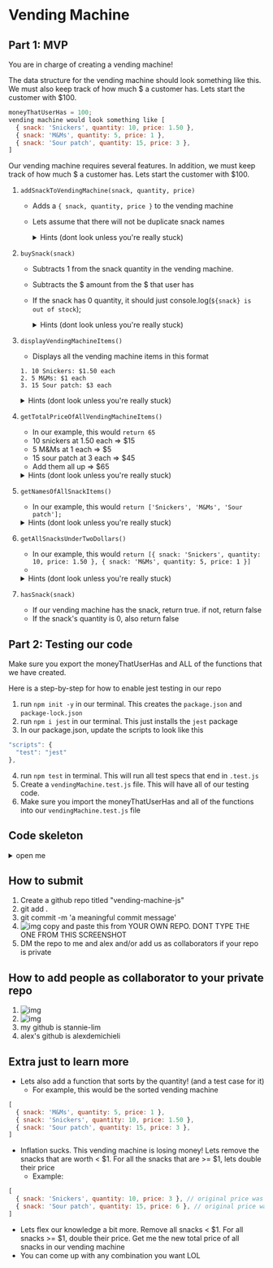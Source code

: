 # Vending Machine

## Part 1: MVP
You are in charge of creating a vending machine!  

The data structure for the vending machine should look something like this. We must also keep track of how much $ a customer has. Lets start the customer with $100. 
```js
moneyThatUserHas = 100;
vending machine would look something like [
  { snack: 'Snickers', quantity: 10, price: 1.50 },
  { snack: 'M&Ms', quantity: 5, price: 1 },
  { snack: 'Sour patch', quantity: 15, price: 3 },
]
```

Our vending machine requires several features. In addition, we must keep track of how much $ a customer has. Lets start the customer with $100. 
1. ```addSnackToVendingMachine(snack, quantity, price)```
    - Adds a `{ snack, quantity, price }` to the vending machine
    - Lets assume that there will not be duplicate snack names
      <details>
        <summary>Hints (dont look unless you're really stuck)</summary>

        Just push { snack, quantity, price } into the vendingMachine array
      </details>
    
2. ```buySnack(snack)```
    - Subtracts 1 from the snack quantity in the vending machine.
    - Subtracts the $ amount from the $ that user has
    - If the snack has 0 quantity, it should just console.log(`${snack} is out of stock`);
      <details>
        <summary>Hints (dont look unless you're really stuck)</summary>
  
        We need to do a few things here
        1. Find the snack in the array. You can just use a for loop for this
        2. Once we found the snack, subtract 1 from its quantity in the array
        3. Since we still have the snack, we can subtract the price from the user's money
        ```js
        const buySnack = (snack) => {
          for (const snackItem of vendingMachine) {
            console.log(snackItem); // { snack: 'Snickers', price: 1, quantity: 10 }
  
            // since snackItem is an object, you have to do snackItem.snack to get the name of the snack
            // compare the snackItem.name with the snack from the function arguments
            if (snackItem.snack === snack) {
              // subtract the price from the money that user has
              moneyThatUserHas -= snackItem.price;
  
              // since user just bought a snack, the quantity will be decremented
              snackItem.quantity--;
            }
          }
        }

        or if you just want to use a regular for loop with the indices
        for (let i = 0; i < vendingMachine.length; i++) {
          const snackItem = vendingMachine[i]; 
          // you can figure the rest out from here
        }
        ```
      </details>
      
3. `displayVendingMachineItems()`
    - Displays all the vending machine items in this format
    ```
    1. 10 Snickers: $1.50 each
    2. 5 M&Ms: $1 each
    3. 15 Sour patch: $3 each
    ```
    <details>
        <summary>Hints (dont look unless you're really stuck)</summary>
  
        for loop, or forEach the vendingMachine. try to use forEach for this. 

        vendingMachine.forEach((snackItem, index) => {

        });

    </details>
    
4. ```getTotalPriceOfAllVendingMachineItems()```
    - In our example, this would `return 65`
    - 10 snickers at 1.50 each => $15
    - 5 M&Ms at 1 each =>          $5
    - 15 sour patch at 3 each =>  $45
    - Add them all up =>          $65

    <details>
        <summary>Hints (dont look unless you're really stuck)</summary>
  
        Use .reduce. Please really try this problem. .reduce is definitely the most powerful array method.   
        Once you get good at it, you can do pretty much anything you want to an array. 

        return vendingMachine.reduce((accumulator, snackItem) => {
          // accumulator's default value is 0
          // snackItem is the item that we are iterating
        }, 0);

    </details>
    
5. ```getNamesOfAllSnackItems()```
    - In our example, this would `return ['Snickers', 'M&Ms', 'Sour patch'];`

    <details>
        <summary>Hints (dont look unless you're really stuck)</summary>
  
        use .map method
  
        return vendingMachine.map((snackItem) => {
          console.log(snackItem); // { snack: 'Snickers', price: 1, quantity: 10 }
        });

    </details>

6. ```getAllSnacksUnderTwoDollars()```
    - In our example, this would `return [{ snack: 'Snickers', quantity: 10, price: 1.50 }, { snack: 'M&Ms', quantity: 5, price: 1 }]`
    - 
    <details>
        <summary>Hints (dont look unless you're really stuck)</summary>
  
        I'm sure you can figure out which array method to use LOL
        array.SOMEARRAYMETHOD((snackItem) => {
          console.log(snackItem); // { snack: 'Snickers', quantity: 10, price: 1.50 }
          // if the price is <= 2, we want it
          // if the price is > 2, we do not want it
        });

    </details>
  
7. ```hasSnack(snack)```
    - If our vending machine has the snack, return true. if not, return false
    - If the snack's quantity is 0, also return false

## Part 2: Testing our code
Make sure you export the moneyThatUserHas and ALL of the functions that we have created.  

Here is a step-by-step for how to enable jest testing in our repo
1. run `npm init -y` in our terminal. This creates the `package.json` and `package-lock.json`
2. run `npm i jest` in our terminal. This just installs the `jest` package 
3. In our package.json, update the scripts to look like this
```js
"scripts": {
  "test": "jest"
},
```
4. run `npm test` in terminal. This will run all test specs that end in `.test.js`
5. Create a `vendingMachine.test.js` file. This will have all of our testing code.
6. Make sure you import the moneyThatUserHas and all of the functions into our `vendingMachine.test.js` file
  
## Code skeleton
<details>
  <summary>open me</summary>
  
  ```js
  vendingMachine.js
  
  const vendingMachine = [];

  // user has $100
  let moneyThatUserHas = 100;

  const addSnackToVendingMachine = (snack, quantity, price) => {

  }

  const buySnack = (snack) => {

  }

  const getTotalPriceOfAllVendingMachineItems = () => {

  }

  // i guess there's no good way to test this function using jest
  // you can just run the function and see if it console.logs what you want it to
  const displayVendingMachineItems = () => {

  }

  const getNamesOfAllSnackItems = () => {

  }

  const getAllSnacksUnderTwoDollars = () => {

  }

  const hasSnack = (snack) => {

  }

  // make sure you export all the things you want to test
  // do not export the vending machine. only test the functions
  module.exports = {
    moneyThatUserHas,
    addSnackToVendingMachine,
    getTotalPriceOfAllVendingMachineItems,
    buySnack,
    getNamesOfAllSnackItems,
    getAllSnacksUnderTwoDollars,
    hasSnack,
  }
  ```
  
  ```js
  vendingMachine.test.js
  
  // make sure you import all the things you want to test
  // do not import the vending machine. only test the functions
  const { 
    moneyThatUserHas,
    addSnackToVendingMachine,
    buySnack,
    getNamesOfAllSnackItems,
    getAllSnacksUnderTwoDollars,
    getTotalPriceOfAllVendingMachineItems,
    hasSnack,
  } = require('./vendingMachine');

  describe('Vending machine', () => {
    test('is able to add items', () => {
      const snack = 'Snickers';
      const price = 1;
      const quantity = 10;

      // add the item to the vending machine
      addSnackToVendingMachine(snack, quantity, price);

      expect(hasSnack(snack)).toBeTruthy();
    })

    test('allows user to buy items from the vending machine', () => {
      buySnack('Snickers');

      // moneyThatUserHas starts at 100
      // snickers cost 1
      // moneyThatUserHas - snickers price is 99
      expect(moneyThatUserHas).toBe(99);
    })

    test('gets the total price of all items', () => {

    })

    test('gets the names of all items', () => {
      // NOTE: YOU CANNOT COMPARE AN ARRAY WITH ANOTHER ARRAY (or an object to another object)
      // EXAMPLE `console.log([] === []) // false`
      // `console.log({} === {}) // false`

      // use this https://jestjs.io/docs/using-matchers#arrays-and-iterables as an alternative (ignore the Set part)
      // hint: imagine your vending machine looks like this
      // [{ snack: 'Snickers', quantity: 1, price: 1}]
      // your getNamesOfAllSnackItems should return ['Snickers'];
      // you can just check
      // expect(snackNames).toContain('Snickers');
      // expect(snackNames).not.toContain('M&Ms');
    })

    test('gets all snacks under $2', () => {
      // read the note from the above test spec
      // however, your getAllSnacksUnderTwoDollars should return 
      // [{ snack: 'Snickers', quantity: 1, price: 1}]
      // this is "bad practice" but you can loop expects
      /*
      const snacksUnderTwoDollars = getAllSnacksUnderTwoDollars();

      for (const snack of snacksUnderTwoDollars) {
        // btw DONT MEMORIZE ANY OF THESE MATCHERS
        // i dont know any of these matchers. i just google the one i need
        // for example, i know that we need to check if a number is <= 2
        // just google "jest less than or equal" and youll find toBeLessThanOrEqual
        // or you can do expect(price of snack <= 2).toBeTruthy();
        expect(price of snack).toBeLessThanOrEqual(2)
      }
      */
    })
  });
  ```
</details>
  
## How to submit
1. Create a github repo titled "vending-machine-js"
2. git add .
3. git commit -m 'a meaningful commit message'
4. ![img](https://i.imgur.com/QRyhFHB.jpeg) copy and paste this from YOUR OWN REPO. DONT TYPE THE ONE FROM THIS SCREENSHOT
5. DM the repo to me and alex and/or add us as collaborators if your repo is private

## How to add people as collaborator to your private repo
1. ![img](https://i.imgur.com/Mazt1zU.jpg)
2. ![img](https://i.imgur.com/2hlI16h.jpg)
3. my github is stannie-lim
4. alex's github is alexdemichieli
      
## Extra just to learn more
- Lets also add a function that sorts by the quantity! (and a test case for it)
    - For example, this would be the sorted vending machine
```js
[
  { snack: 'M&Ms', quantity: 5, price: 1 },
  { snack: 'Snickers', quantity: 10, price: 1.50 },
  { snack: 'Sour patch', quantity: 15, price: 3 },
]
```
- Inflation sucks. This vending machine is losing money! Lets remove the snacks that are worth < $1. For all the snacks that are >= $1, lets double their price
    - Example:
```js
[
  { snack: 'Snickers', quantity: 10, price: 3 }, // original price was 1.50
  { snack: 'Sour patch', quantity: 15, price: 6 }, // original price was 3
]
```
- Lets flex our knowledge a bit more. Remove all snacks < $1. For all snacks >= $1, double their price. Get me the new total price of all snacks in our vending machine
- You can come up with any combination you want LOL